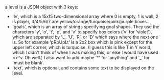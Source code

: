a level is a JSON object with 3 keys:

- 'lv', which is a 15x15 two-dimensional array where 0 is empty, 1 is wall, 2 is player, 3/4/5/6/7 are yellow/orange/turquoise/pink/purple boxes.
- 'goals', which is an array of strings specifying goal shapes. They use the characters 'y', 'o', 't', 'p', and 'v' to specify box colors ('v' for 'violet'), which are separated by 'L', 'U', 'R', or 'D' which says where the next one is. So for example 'pRpUpLt' is a 2x2 box which is pink except for the upper left corner, which is turquoise. (I guess this is like T in Y world, which I didn't think of when I was making this, or else I would have used \<\>^v. Oh well.) I also want to add maybe '*' for 'anything' and '_' for 'must be blank'.
- 'text', which is optional, and contains some text to be displayed on the level.
